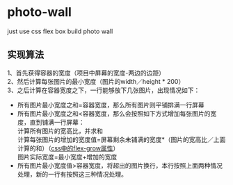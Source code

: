 # photo-wall
just use css flex box build photo wall

## 实现算法

1、首先获得容器的宽度（项目中屏幕的宽度-两边的边距）<br/>
2、然后计算每张图片的最小宽度（图片的width／height * 200）<br/>
3、之后计算在容器宽度之下，一行能够放下几张图片，出现情况如下：
    
 - 所有图片最小宽度之和=容器宽度，那么所有图片则平铺排满一行屏幕
 - 所有图片最小宽度之和<容器宽度，那么会按照如下方式增加每张图片的宽度，直到铺满一行屏幕：<br/>
    计算所有图片的宽高比，并求和<br/>
    计算每张图片的增加的宽度值=屏幕剩余未铺满的宽度*（图片的宽高比／上面计算的和）（[css中的flex-grow属性][1]）<br/>
    图片实际宽度=最小宽度+增加的宽度<br/>
 - 所有图片最小宽度值>容器宽度，将超出的图片换行，本行按照上面两种情况处理，新的一行有按照这三种情况处理。


  [1]: http://zhoon.github.io/css3/2014/08/23/flex.html